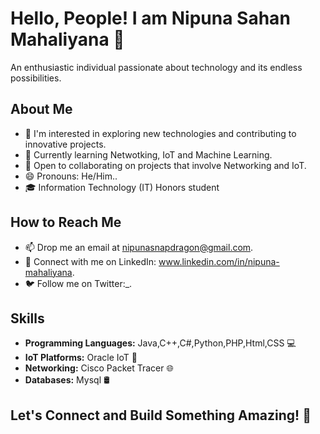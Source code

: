 # Hello, People! I am Nipuna Sahan Mahaliyana 👋

An enthusiastic individual passionate about technology and its endless possibilities.

## About Me

- 👀 I'm interested in exploring new technologies and contributing to innovative projects.
- 🌱 Currently learning Netwotking, IoT and Machine Learning.
- 💞️ Open to collaborating on projects that involve Networking and IoT.
- 😄 Pronouns: He/Him..
- 🎓 Information Technology (IT) Honors student


## How to Reach Me

- 📫 Drop me an email at nipunasnapdragon@gmail.com.
- 🔗 Connect with me on LinkedIn: www.linkedin.com/in/nipuna-mahaliyana.
- 🐦 Follow me on Twitter:_.

## Skills

- **Programming Languages:** Java,C++,C#,Python,PHP,Html,CSS 💻
- **IoT Platforms:** Oracle IoT 🤖
- **Networking:** Cisco Packet Tracer 🌐
- **Databases:** Mysql 🛢️


## Let's Connect and Build Something Amazing! 🚀


